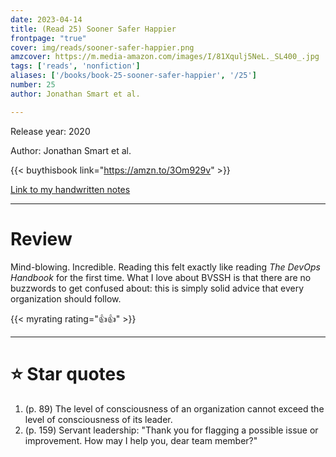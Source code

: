 ```yaml
---
date: 2023-04-14
title: (Read 25) Sooner Safer Happier
frontpage: "true"
cover: img/reads/sooner-safer-happier.png
amzcover: https://m.media-amazon.com/images/I/81Xqulj5NeL._SL400_.jpg
tags: ['reads', 'nonfiction']
aliases: ['/books/book-25-sooner-safer-happier', '/25']
number: 25
author: Jonathan Smart et al.

---
```


Release year: 2020

Author: Jonathan Smart et al.

{{< buythisbook link="https://amzn.to/3Om929v" >}}

[Link to my handwritten notes](https://drive.google.com/file/d/1dmXRI3ZMyiUbZCV_3jaUl1nHbFwvrp7B/view?usp=drive_link)

---

# Review

Mind-blowing. Incredible. Reading this felt exactly like reading *The
DevOps Handbook* for the first time. What I love about BVSSH is that
there are no buzzwords to get confused about: this is simply solid
advice that every organization should follow.

{{< myrating rating="👍👍" >}}


---

# :star: Star quotes

1. (p. 89) The level of consciousness of an organization cannot exceed
   the level of consciousness of its leader.
1. (p. 159) Servant leadership: "Thank you for flagging a possible issue
   or improvement. How may I help you, dear team member?"
